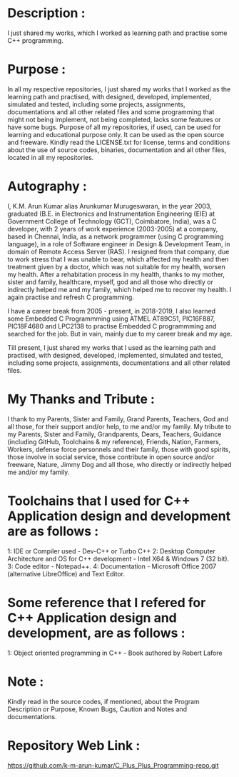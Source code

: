 Description :
=============
I just shared my works, which I worked as learning path and practise some C++ programming. 

Purpose :
=========
In all my respective repositories, I just shared my works that I worked as the learning path and practised, with designed, developed, implemented, simulated and tested, including some projects, assignments, documentations and all other related files and some programming that might not being implement, not being completed, lacks some features or have some bugs. Purpose of all my repositories, if used, can be used for learning and educational purpose only. It can be used as the open source and freeware. Kindly read the LICENSE.txt for license, terms and conditions about the use of source codes, binaries, documentation and all other files, located in all my repositories. 

Autography :
============
I, K.M. Arun Kumar alias Arunkumar Murugeswaran, in the year 2003, graduated (B.E. in Electronics and Instrumentation Engineering (EIE) at Government College of Technology (GCT), Coimbatore, India), was a C developer, with 2 years of work experience (2003-2005) at a company, based in Chennai, India, as a network programmer (using C programming language), in a role of Software engineer in Design & Development Team, in domain of Remote Access Server (RAS). I resigned from that company, due to work stress that I was unable to bear, which affected my health and then treatment given by a doctor, which was not suitable for my health, worsen my health. After a rehabitation process in my health, thanks to my mother, sister and family, healthcare, myself, god and all those who directly or indirectly helped me and 
my family, which helped me to recover my health. I again practise and refresh C programming.
 
I have a career break from 2005 - present, in 2018-2019, I also learned some Embedded C Programmming using ATMEL AT89C51, PIC16F887, PIC18F4680 and LPC2138 to practise Embedded C programmming and searched for the job. But in vain, mainly due to my career break and my age. 

Till present, I just shared my works that I used as the learning path and practised, with designed, developed, implemented, simulated and tested, including some projects, assignments, documentations and all other related files. 
       
My Thanks and Tribute :
========================
I thank to my Parents, Sister and Family, Grand Parents, Teachers, God and all those, for their support and/or help, to me and/or my family. My tribute to my Parents, Sister and Family, Grandparents, Dears, Teachers, Guidance (including GitHub, Toolchains & my reference), Friends, Nation, Farmers, Workers, defense force personnels and their family, those with good spirits, those involve in social service, those contribute in open source and/or freeware, Nature, Jimmy Dog and all those, who directly or indirectly helped me and/or my family. 

Toolchains that I used for C++ Application design and development are as follows :
==================================================================================
1: IDE  or Compiler used                                                    - Dev-C++ or Turbo C++ 
2: Desktop Computer Architecture and OS for C++ development                 - Intel X64 & Windows 7 (32 bit).
3: Code editor                                                              - Notepad++.
4: Documentation                                                            - Microsoft Office 2007 (alternative LibreOffice) and Text Editor.

Some reference that I refered for C++ Application design and development, are as follows :
==========================================================================================
1: Object oriented programming in C++ - Book authored by Robert Lafore


Note :
======
Kindly read in the source codes, if mentioned, about the Program Description or Purpose, Known Bugs, Caution and Notes and documentations. 

Repository Web Link :
=====================
https://github.com/k-m-arun-kumar/C_Plus_Plus_Programming-repo.git

